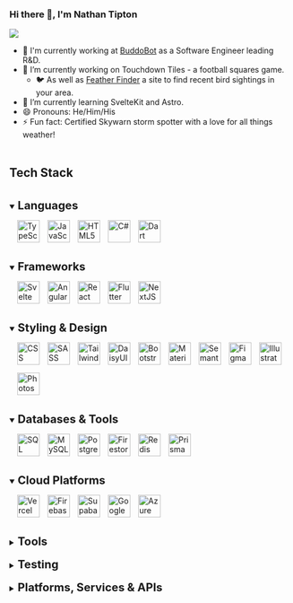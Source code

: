 ### Hi there 👋, I'm Nathan Tipton

![](https://komarev.com/ghpvc/?username=nathantipton)

- 💼 I'm currently working at [BuddoBot](https://www.buddobot.com/) as a Software Engineer leading R&D.
- 🏈 I’m currently working on Touchdown Tiles - a football squares game.
  - 🐦 As well as [Feather Finder](https://feather-finder.com?ref=github) a site to find recent bird sightings in your area.
- 🌱 I’m currently learning SvelteKit and Astro.
- 😄 Pronouns: He/Him/His
- ⚡ Fun fact: Certified Skywarn storm spotter with a love for all things weather!
  <br/><br/>

## Tech Stack

<br/>
<details open>
  <summary>
    <span style="font-size: 20px; font-weight:bold">Languages</span>
  </summary>
  <div style="padding: 14px; display: flex; gap: 14px">
    <img src="https://asset.brandfetch.io/idKX_Hb7va/idVe_I6YV3.png?updated=1692466931375" alt="TypeScript" height="40px" />
    <img src="https://asset.brandfetch.io/idq5ck33b2/id8Fb4RR16.png?updated=1692380544627" alt="JavaScript" height="40px" />
    <img src="https://upload.wikimedia.org/wikipedia/commons/thumb/6/61/HTML5_logo_and_wordmark.svg/1024px-HTML5_logo_and_wordmark.svg.png" alt="HTML5" height="40px" />
    <img src="https://upload.wikimedia.org/wikipedia/commons/thumb/0/0d/C_Sharp_wordmark.svg/120px-C_Sharp_wordmark.svg.png" alt="C#" height="40px" />
    <img src="https://asset.brandfetch.io/id5xRW8qIY/idkVryv8ti.jpeg?updated=1692878515178" alt="Dart" height="40px" />
  </div>
</details>
<br/>
<details open>
  <summary><span style="font-size: 20px; font-weight:bold">Frameworks</span></summary>
  <div style="padding: 14px; display: flex; gap: 14px">
    <img src="https://asset.brandfetch.io/idxuU78Owy/id6tOMlG9v.svg?updated=1693019599648" alt="Svelte" height="40px" />
    <img src="https://asset.brandfetch.io/idHiKOAm6v/id_RlBzbiN.svg?updated=1692413494212" alt="Angular" height="40px" />
    <img src="https://asset.brandfetch.io/idbkMiejO4/idee5k_Xjl.svg?updated=1667560979798" alt="React" height="40px" />
    <img src="https://asset.brandfetch.io/idEMZUpQF7/idvArxAqXg.svg?updated=1668080724713" alt="Flutter" height="40px" />
    <img src="https://asset.brandfetch.io/id2alue-rx/id9K4_Y8_G.jpeg?updated=1692416151827" alt="NextJS" height="40px" />
 </div>
</details>
<br/>
<details open>
  <summary>
  <span style="font-size: 20px; font-weight:bold">Styling & Design</span></summary>
  <div style="padding: 14px; display: flex; gap: 14px; flex-wrap:wrap;">
    <img src="https://upload.wikimedia.org/wikipedia/commons/thumb/d/d5/CSS3_logo_and_wordmark.svg/800px-CSS3_logo_and_wordmark.svg.png" alt="CSS" height="40px" />
    <img src="https://asset.brandfetch.io/idifoghHGE/idUJRs24GD.svg?updated=1693059732744" alt="SASS" height="40px" />
    <img src="https://asset.brandfetch.io/idMNEQh7-0/idfGwMXiln.svg?updated=1687779047045" alt="TailwindCSS" height="40px" />
    <img src="https://daisyui.com/images/daisyui-logo/daisyui-logotype-3600-1024.png" alt="DaisyUI" height="40px" />
    <img src="https://asset.brandfetch.io/id4Ha8BARu/idOdqMHAiP.svg?updated=1671618196174" alt="Bootstrap" height="40px" />
    <img src="https://asset.brandfetch.io/id7GbjVn_a/idEnFlPXnM.svg?updated=1693700162499" alt="Material Design" height="40px" />
    <img src="https://asset.brandfetch.io/idj1ZveeWa/id7yvTLO6t.png?updated=1689242830523" alt="Semantic UI" height="40px" />
    <img src="https://asset.brandfetch.io/idZHcZ_i7F/idcJ00e7RI.svg?updated=1668075075596" alt="Figma" height="40px" />
    <img src="https://upload.wikimedia.org/wikipedia/commons/thumb/f/fb/Adobe_Illustrator_CC_icon.svg/1024px-Adobe_Illustrator_CC_icon.svg.png" alt="Illustrator" height="40px" />
    <img src="https://upload.wikimedia.org/wikipedia/commons/thumb/a/af/Adobe_Photoshop_CC_icon.svg/120px-Adobe_Photoshop_CC_icon.svg.png" alt="Photoshop" height="40px" />
  </div>
 </div>
</details>
<br/>
<details open>
  <summary><span style="font-size: 20px; font-weight:bold">Databases & Tools</span></summary>
   <div style="padding: 14px; display: flex; gap: 14px">
    <img src="https://brandslogos.com/wp-content/uploads/images/microsoft-sql-server-logo.png" alt="SQL Server" height="40px" />
    <img src="https://asset.brandfetch.io/idBdG8DdKe/idSEhEKy8_.svg?updated=1667573657581" alt="MySQL" height="40px" />
    <img src="https://asset.brandfetch.io/idjSeCeMle/idZol6htuN.svg?updated=1692631387069" alt="Postgres" height="40px" />
    <img src="https://firebase.google.com/static/downloads/brand-guidelines/PNG/logo-logomark.png" alt="Firestore" height="40px" />
    <img src="https://asset.brandfetch.io/idFEnp00Rl/id9l3Tewy9.svg?updated=1668081745878" alt="Redis" height="40px" />
    <img src="https://asset.brandfetch.io/idBBE3_R9e/idosMQrfAQ.svg?updated=1668013883547" alt="Prisma" height="40px" />
  </div>
</details>
<br/>
<details open>
  <summary><span style="font-size: 20px; font-weight:bold">Cloud Platforms</span></summary>
   <div style="padding: 14px; display: flex; gap: 14px">
    <img src="https://asset.brandfetch.io/idDpCfN4VD/idh7CgKzlD.jpeg?updated=1692590588093" alt="Vercel" height="40px" />
    <img src="https://firebase.google.com/static/downloads/brand-guidelines/PNG/logo-logomark.png" alt="Firebase" height="40px" />
    <img src="https://asset.brandfetch.io/idsSceG8fK/id44mx7YC9.png?updated=1668081497517" alt="Supabase" height="40px" />
    <img src="https://asset.brandfetch.io/idraDGOvr8/idu2BYdOg9.jpeg?updated=1692591571535" alt="Google Cloud" height="40px" />
    <img src="https://asset.brandfetch.io/iduNRueuMu/id2PqlwoP9.jpeg?updated=1692288488231" alt="Azure" height="40px" />
  </div>
</details>
<br/>
<details>
  <summary><span style="font-size: 20px; font-weight:bold">Tools</span></summary>
   <div style="padding: 14px; display: flex; gap: 14px">
    <img src="" alt="Git" height="40px" />
    <img src="https://asset.brandfetch.io/idZAyF9rlg/id6a3YYV60.svg?updated=1668515567965" alt="GitHub" height="40px" />
    <img src="https://asset.brandfetch.io/idw382nG0m/idUCpm3axR.svg?updated=1668515633804" alt="GitLab" height="40px" />
    <img src="https://upload.wikimedia.org/wikipedia/commons/thumb/9/9a/Visual_Studio_Code_1.35_icon.svg/75px-Visual_Studio_Code_1.35_icon.svg.png" alt="VS Code" height="40px" />
    <img src="https://upload.wikimedia.org/wikipedia/commons/thumb/2/2c/Visual_Studio_Icon_2022.svg/193px-Visual_Studio_Icon_2022.svg.png" alt="Visual Studio" height="40px" />
  </div>
</details>
<br/>
<details>
  <summary><span style="font-size: 20px; font-weight:bold">Testing</span></summary>
   <div style="padding: 14px; display: flex; gap: 14px">
    <img src="https://asset.brandfetch.io/idluMcuB_T/idkTA7xQVs.png?updated=1688570794746" alt="Jest" height="40px" />
    <img src="https://asset.brandfetch.io/idpyc8TcWP/idEJ2Bgun2.png?updated=1693577479421" alt="Playwright" height="40px" />
    <img src="https://asset.brandfetch.io/idIq_kF0rb/idv3zwmSiY.jpeg?updated=1667565306852" alt="Cypress" height="40px" />
    <img src="https://upload.wikimedia.org/wikipedia/en/thumb/2/22/Logo_jasmine.svg/120px-Logo_jasmine.svg.png" alt="Jasmine" height="40px" />
  </div>
</details>
<br/>
<details>
  <summary><span style="font-size: 20px; font-weight:bold">Platforms, Services & APIs</span></summary>
   <div style="padding: 14px; display: flex; gap: 14px">
    <img src="https://asset.brandfetch.io/ids5Qc-moP/idKs_p-3Ey.png?updated=1668516068158" alt="Mapbox" height="40px" />
    <img src="https://asset.brandfetch.io/idJVMFSF-i/idI-RjRf5M.svg?updated=1668151847925" alt="Algolia" height="40px" />
    <img src="https://asset.brandfetch.io/idxAg10C0L/idTHPdqoDR.jpeg?updated=1667560584499" alt="Stripe" height="40px" />
    <img src="https://asset.brandfetch.io/idH-a9ePV2/idc4HzASmW.svg?updated=1667574644489" alt="Salesforce" height="40px" />
    <img src="https://upload.wikimedia.org/wikipedia/commons/thumb/e/e1/Microsoft_Office_SharePoint_%282019%E2%80%93present%29.svg/1024px-Microsoft_Office_SharePoint_%282019%E2%80%93present%29.svg.png" alt="SharePoint" height="40px" />
    <img src="https://cdn.freebiesupply.com/logos/large/2x/highcharts-logo-png-transparent.png" alt="Highcharts" height="40px" />
  </div>
</details>
